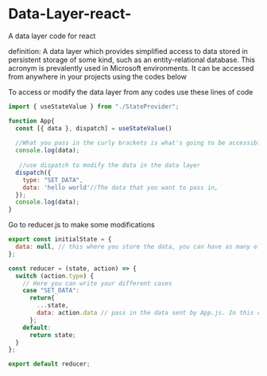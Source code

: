 # Data-Layer-react-
A data layer code for react




definition: A data layer which provides simplified access to data stored in persistent storage of some kind, such as an entity-relational database. This acronym is prevalently                 used in Microsoft environments. It can be accessed from anywhere in your projects using the codes below




To access or modify the data layer from any codes use these lines of code


```javascript
import { useStateValue } from "./StateProvider";

function App{
  const [{ data }, dispatch] = useStateValue()
  
  //What you pass in the curly brackets is what's going to be accessible by the code
  console.log(data);
  
   //use dispatch to modify the data in the data layer
  dispatch({
    type: "SET_DATA",
    data: 'hello world'//The data that you want to pass in,
  });
  console.log(data);
}
```


Go to reducer.js to make some modifications

```javascript
export const initialState = {
  data: null, // this where you store the data, you can have as many elements as you want
};

const reducer = (state, action) => {
  switch (action.type) {
    // Here you can write your different cases
    case "SET_DATA":
      return{
        ...state,
        data: action.data // pass in the data sent by App.js. In this case data is going to become "Hello World"
      };
    default:
      return state;
  }
};

export default reducer;
```

